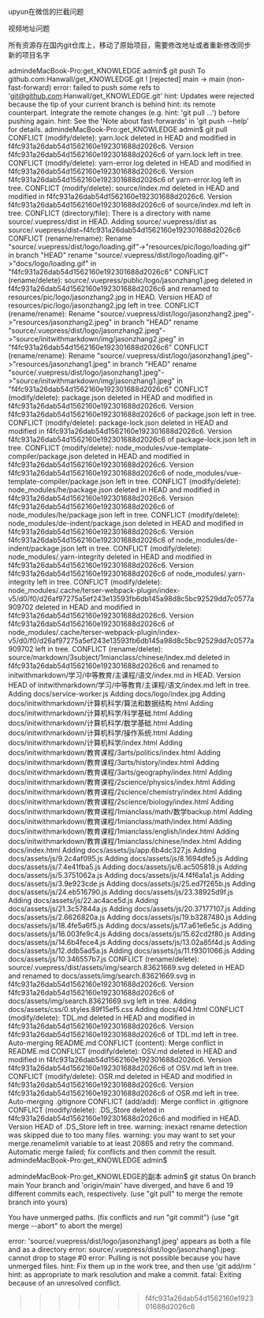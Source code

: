 upyun在微信的拦截问题

视频地址问题


所有资源存在国内git仓库上，移动了原始项目，需要修改地址或者重新修改同步新的项目名字


admindeMacBook-Pro:get_KNOWLEDGE admin$ git push
To github.com:Hanwall/get_KNOWLEDGE.git
 ! [rejected]          main -> main (non-fast-forward)
error: failed to push some refs to 'git@github.com:Hanwall/get_KNOWLEDGE.git'
hint: Updates were rejected because the tip of your current branch is behind
hint: its remote counterpart. Integrate the remote changes (e.g.
hint: 'git pull ...') before pushing again.
hint: See the 'Note about fast-forwards' in 'git push --help' for details.
admindeMacBook-Pro:get_KNOWLEDGE admin$ git pull
CONFLICT (modify/delete): yarn.lock deleted in HEAD and modified in f4fc931a26dab54d1562160e192301688d2026c6. Version f4fc931a26dab54d1562160e192301688d2026c6 of yarn.lock left in tree.
CONFLICT (modify/delete): yarn-error.log deleted in HEAD and modified in f4fc931a26dab54d1562160e192301688d2026c6. Version f4fc931a26dab54d1562160e192301688d2026c6 of yarn-error.log left in tree.
CONFLICT (modify/delete): source/index.md deleted in HEAD and modified in f4fc931a26dab54d1562160e192301688d2026c6. Version f4fc931a26dab54d1562160e192301688d2026c6 of source/index.md left in tree.
CONFLICT (directory/file): There is a directory with name source/.vuepress/dist in HEAD. Adding source/.vuepress/dist as source/.vuepress/dist~f4fc931a26dab54d1562160e192301688d2026c6
CONFLICT (rename/rename): Rename "source/.vuepress/dist/logo/loading.gif"->"resources/pic/logo/loading.gif" in branch "HEAD" rename "source/.vuepress/dist/logo/loading.gif"->"docs/logo/loading.gif" in "f4fc931a26dab54d1562160e192301688d2026c6"
CONFLICT (rename/delete): source/.vuepress/public/logo/jasonzhang1.jpeg deleted in f4fc931a26dab54d1562160e192301688d2026c6 and renamed to resources/pic/logo/jasonzhang2.jpg in HEAD. Version HEAD of resources/pic/logo/jasonzhang2.jpg left in tree.
CONFLICT (rename/rename): Rename "source/.vuepress/dist/logo/jasonzhang2.jpeg"->"resources/jasonzhang2.jpeg" in branch "HEAD" rename "source/.vuepress/dist/logo/jasonzhang2.jpeg"->"source/initwithmarkdown/img/jasonzhang2.jpeg" in "f4fc931a26dab54d1562160e192301688d2026c6"
CONFLICT (rename/rename): Rename "source/.vuepress/dist/logo/jasonzhang1.jpeg"->"resources/jasonzhang1.jpeg" in branch "HEAD" rename "source/.vuepress/dist/logo/jasonzhang1.jpeg"->"source/initwithmarkdown/img/jasonzhang1.jpeg" in "f4fc931a26dab54d1562160e192301688d2026c6"
CONFLICT (modify/delete): package.json deleted in HEAD and modified in f4fc931a26dab54d1562160e192301688d2026c6. Version f4fc931a26dab54d1562160e192301688d2026c6 of package.json left in tree.
CONFLICT (modify/delete): package-lock.json deleted in HEAD and modified in f4fc931a26dab54d1562160e192301688d2026c6. Version f4fc931a26dab54d1562160e192301688d2026c6 of package-lock.json left in tree.
CONFLICT (modify/delete): node_modules/vue-template-compiler/package.json deleted in HEAD and modified in f4fc931a26dab54d1562160e192301688d2026c6. Version f4fc931a26dab54d1562160e192301688d2026c6 of node_modules/vue-template-compiler/package.json left in tree.
CONFLICT (modify/delete): node_modules/he/package.json deleted in HEAD and modified in f4fc931a26dab54d1562160e192301688d2026c6. Version f4fc931a26dab54d1562160e192301688d2026c6 of node_modules/he/package.json left in tree.
CONFLICT (modify/delete): node_modules/de-indent/package.json deleted in HEAD and modified in f4fc931a26dab54d1562160e192301688d2026c6. Version f4fc931a26dab54d1562160e192301688d2026c6 of node_modules/de-indent/package.json left in tree.
CONFLICT (modify/delete): node_modules/.yarn-integrity deleted in HEAD and modified in f4fc931a26dab54d1562160e192301688d2026c6. Version f4fc931a26dab54d1562160e192301688d2026c6 of node_modules/.yarn-integrity left in tree.
CONFLICT (modify/delete): node_modules/.cache/terser-webpack-plugin/index-v5/d0/f0/d26af97275a5ef243e13593fb6db145a98d8c5bc92529dd7c0577a909702 deleted in HEAD and modified in f4fc931a26dab54d1562160e192301688d2026c6. Version f4fc931a26dab54d1562160e192301688d2026c6 of node_modules/.cache/terser-webpack-plugin/index-v5/d0/f0/d26af97275a5ef243e13593fb6db145a98d8c5bc92529dd7c0577a909702 left in tree.
CONFLICT (rename/delete): source/markdown/3subject/1mianclass/chinese/index.md deleted in f4fc931a26dab54d1562160e192301688d2026c6 and renamed to initwithmarkdown/学习/中等教育/主课程/语文/index.md in HEAD. Version HEAD of initwithmarkdown/学习/中等教育/主课程/语文/index.md left in tree.
Adding docs/service-worker.js
Adding docs/logo/index.jpg
Adding docs/initwithmarkdown/计算机科学/算法和数据结构.html
Adding docs/initwithmarkdown/计算机科学/科学基础.html
Adding docs/initwithmarkdown/计算机科学/数学基础.html
Adding docs/initwithmarkdown/计算机科学/操作系统.html
Adding docs/initwithmarkdown/计算机科学/index.html
Adding docs/initwithmarkdown/教育课程/3arts/politics/index.html
Adding docs/initwithmarkdown/教育课程/3arts/history/index.html
Adding docs/initwithmarkdown/教育课程/3arts/geography/index.html
Adding docs/initwithmarkdown/教育课程/2science/physics/index.html
Adding docs/initwithmarkdown/教育课程/2science/chemistry/index.html
Adding docs/initwithmarkdown/教育课程/2science/biology/index.html
Adding docs/initwithmarkdown/教育课程/1mianclass/math/数学backup.html
Adding docs/initwithmarkdown/教育课程/1mianclass/math/index.html
Adding docs/initwithmarkdown/教育课程/1mianclass/english/index.html
Adding docs/initwithmarkdown/教育课程/1mianclass/chinese/index.html
Adding docs/index.html
Adding docs/assets/js/app.6b4dc327.js
Adding docs/assets/js/9.2c4af095.js
Adding docs/assets/js/8.1694dfe5.js
Adding docs/assets/js/7.4e41fba5.js
Adding docs/assets/js/6.ac505818.js
Adding docs/assets/js/5.3751062a.js
Adding docs/assets/js/4.f4f6a1a1.js
Adding docs/assets/js/3.9e923cde.js
Adding docs/assets/js/25.ed7f265b.js
Adding docs/assets/js/24.eb516790.js
Adding docs/assets/js/23.38925d9f.js
Adding docs/assets/js/22.ac4ace5d.js
Adding docs/assets/js/21.3c57844a.js
Adding docs/assets/js/20.37177107.js
Adding docs/assets/js/2.6626820a.js
Adding docs/assets/js/19.b3287480.js
Adding docs/assets/js/18.4fe5a6f5.js
Adding docs/assets/js/17.a61e6e5c.js
Adding docs/assets/js/16.003fe9c4.js
Adding docs/assets/js/15.62cd2f80.js
Adding docs/assets/js/14.6b4fece4.js
Adding docs/assets/js/13.02a85f4d.js
Adding docs/assets/js/12.ddb5ad5a.js
Adding docs/assets/js/11.f9301066.js
Adding docs/assets/js/10.346557b7.js
CONFLICT (rename/delete): source/.vuepress/dist/assets/img/search.83621669.svg deleted in HEAD and renamed to docs/assets/img/search.83621669.svg in f4fc931a26dab54d1562160e192301688d2026c6. Version f4fc931a26dab54d1562160e192301688d2026c6 of docs/assets/img/search.83621669.svg left in tree.
Adding docs/assets/css/0.styles.89f15ef5.css
Adding docs/404.html
CONFLICT (modify/delete): TDL.md deleted in HEAD and modified in f4fc931a26dab54d1562160e192301688d2026c6. Version f4fc931a26dab54d1562160e192301688d2026c6 of TDL.md left in tree.
Auto-merging README.md
CONFLICT (content): Merge conflict in README.md
CONFLICT (modify/delete): OSV.md deleted in HEAD and modified in f4fc931a26dab54d1562160e192301688d2026c6. Version f4fc931a26dab54d1562160e192301688d2026c6 of OSV.md left in tree.
CONFLICT (modify/delete): OSR.md deleted in HEAD and modified in f4fc931a26dab54d1562160e192301688d2026c6. Version f4fc931a26dab54d1562160e192301688d2026c6 of OSR.md left in tree.
Auto-merging .gitignore
CONFLICT (add/add): Merge conflict in .gitignore
CONFLICT (modify/delete): .DS_Store deleted in f4fc931a26dab54d1562160e192301688d2026c6 and modified in HEAD. Version HEAD of .DS_Store left in tree.
warning: inexact rename detection was skipped due to too many files.
warning: you may want to set your merge.renamelimit variable to at least 20865 and retry the command.
Automatic merge failed; fix conflicts and then commit the result.
admindeMacBook-Pro:get_KNOWLEDGE admin$ 










admindeMacBook-Pro:get_KNOWLEDGE的副本 admin$ git status
On branch main
Your branch and 'origin/main' have diverged,
and have 6 and 19 different commits each, respectively.
  (use "git pull" to merge the remote branch into yours)

You have unmerged paths.
  (fix conflicts and run "git commit")
  (use "git merge --abort" to abort the merge)

error: 'source/.vuepress/dist/logo/jasonzhang1.jpeg' appears as both a file and as a directory
error: source/.vuepress/dist/logo/jasonzhang1.jpeg: cannot drop to stage #0
error: Pulling is not possible because you have unmerged files.
hint: Fix them up in the work tree, and then use 'git add/rm <file>'
hint: as appropriate to mark resolution and make a commit.
fatal: Exiting because of an unresolved conflict.

>>>>>>> f4fc931a26dab54d1562160e192301688d2026c6
